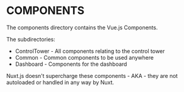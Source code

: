 # COMPONENTS

The components directory contains the Vue.js Components.

The subdirectories:

* ControlTower - All components relating to the control tower
* Common - Common components to be used anywhere
* Dashboard - Components for the dashboard

Nuxt.js doesn't supercharge these components - AKA - they are not autoloaded or handled
in any way by Nuxt.
